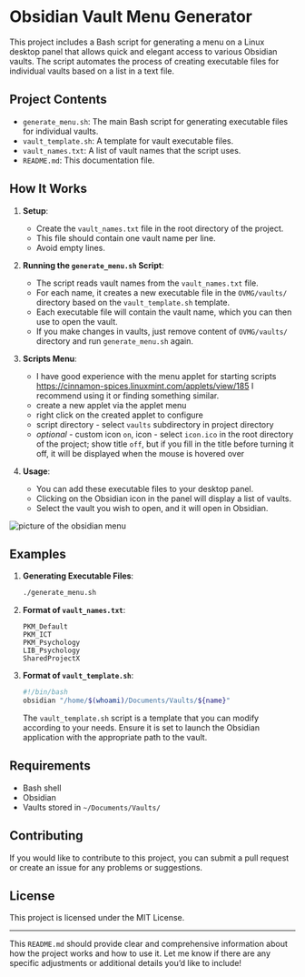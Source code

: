 # Obsidian Vault Menu Generator

This project includes a Bash script for generating a menu on a Linux desktop panel that allows quick and elegant access to various Obsidian vaults. The script automates the process of creating executable files for individual vaults based on a list in a text file.

## Project Contents

- `generate_menu.sh`: The main Bash script for generating executable files for individual vaults.
- `vault_template.sh`: A template for vault executable files.
- `vault_names.txt`: A list of vault names that the script uses.
- `README.md`: This documentation file.

## How It Works

1. **Setup**:
   - Create the `vault_names.txt` file in the root directory of the project. 
   - This file should contain one vault name per line. 
   - Avoid empty lines.

2. **Running the `generate_menu.sh` Script**:
   - The script reads vault names from the `vault_names.txt` file.
   - For each name, it creates a new executable file in the `OVMG/vaults/` directory based on the `vault_template.sh` template.
   - Each executable file will contain the vault name, which you can then use to open the vault.
   - If you make changes in vaults, just remove content of `OVMG/vaults/` directory and run `generate_menu.sh` again.

3. **Scripts Menu**:
   - I have good experience with the menu applet for starting scripts https://cinnamon-spices.linuxmint.com/applets/view/185 I recommend using it or finding something similar.
   - create a new applet via the applet menu
   - right click on the created applet to configure
   - script directory - select `vaults` subdirectory in project directory
   - *optional* - custom icon `on`, icon - select `icon.ico` in the root directory of the project; show title `off`, but if you fill in the title before turning it off, it will be displayed when the mouse is hovered over

3. **Usage**:
   - You can add these executable files to your desktop panel.
   - Clicking on the Obsidian icon in the panel will display a list of vaults.
   - Select the vault you wish to open, and it will open in Obsidian.

![picture of the obsidian menu](https://i.imgur.com/rX6QEl8.png)


## Examples

1. **Generating Executable Files**:
   ```bash
   ./generate_menu.sh
   ```

2. **Format of `vault_names.txt`**:
   ```
   PKM_Default
   PKM_ICT
   PKM_Psychology
   LIB_Psychology
   SharedProjectX
   
   ```

3. **Format of `vault_template.sh`**:
   ```bash
   #!/bin/bash
   obsidian "/home/$(whoami)/Documents/Vaults/${name}"
   ```

   The `vault_template.sh` script is a template that you can modify according to your needs. Ensure it is set to launch the Obsidian application with the appropriate path to the vault.

## Requirements

- Bash shell
- Obsidian
- Vaults stored in `~/Documents/Vaults/`

## Contributing

If you would like to contribute to this project, you can submit a pull request or create an issue for any problems or suggestions.

## License

This project is licensed under the MIT License.

---

This `README.md` should provide clear and comprehensive information about how the project works and how to use it. Let me know if there are any specific adjustments or additional details you’d like to include!